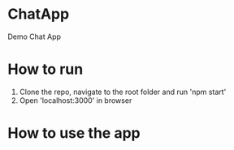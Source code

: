 # ChatApp
Demo Chat App 

# How to run

1. Clone the repo, navigate to the root folder and run 'npm start'
2. Open 'localhost:3000' in browser

# How to use the app

